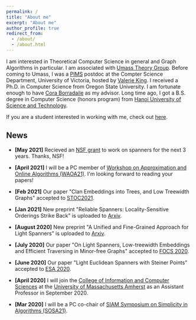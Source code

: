 ```yaml
---
permalink: /
title: "About me"
excerpt: "About me"
author_profile: true
redirect_from: 
  - /about/
  - /about.html
---
```


I am interested in Theoretical Computer Science in general and Graph Algorithms in particular. I am associated with [Umass Theory Group](https://www.cics.umass.edu/research/area/theoretical-computer-science). Before coming to Umass, I was a <a href = "http://www.pims.math.ca/scientific/postdoctoral/postdoctoral-fellows#pdf-2018">PIMS</a> postdoc at the Compter Science Department, University of Victoria, hosted by <a href = "http://webhome.cs.uvic.ca/~val/">Valerie King</a>.  I received a Ph.D. in Computer Science from Oregon State University. I am fortunate enough to have <a href="http://blogs.oregonstate.edu/glencora/">Cora Borradaile</a> as my advisor. Long time ago, I got a B.S. degree in Computer Science (honors program) from <a href="http://en.hust.edu.vn/home">Hanoi University of Science and Technology</a>.

If you are a student interested in working with me, check out [here](/posts/2020/09/ProsStudents/).

## News

- **[May 2021]** Recieved an [NSF grant](https://www.nsf.gov/awardsearch/showAward?AWD_ID=2121952) to work on spanners for the next 3 years. Thanks, NSF!

 - **[April 2021]** I will be a PC member of <a href = "http://algo2021.tecnico.ulisboa.pt/WAOA2021/">Workshop on Approximation and Online Algorithms (WAOA21)</a>. I'm looking forward to reading your papers!
 
-  **[Feb 2021]** Our paper "Clan Embeddings into Trees, and Low Treewidth Graphs"  accepted to [STOC2021](http://acm-stoc.org/stoc2021/).

- **[Jan 2021]** New preprint "Reliable Spanners: Locality-Sensitive Orderings Strike Back" is uploaded to [Arxiv](https://arxiv.org/pdf/2101.07428.pdf).

- **[August 2020]** New preprint "A Unified and Fine-Grained Approach for Light Spanners" is uploaded to [Arxiv](https://arxiv.org/pdf/2008.10582.pdf).

- **[July 2020]** Our paper "On Light Spanners, Low-treewidth Embeddings and Efficient Traversing in Minor-free Graphs" accepted to [FOCS 2020](https://focs2020.cs.duke.edu).

- **[June 2020]** Our paper "Light Euclidean Spanners with Steiner Points" accepted to [ESA 2020](http://algo2020.di.unipi.it).

- **[April 2020]** I will join the <a href = "http://cics.umass.edu">College of Information and Computer Sciences</a> at the <a href = "https://www.umass.edu">University of Massachusetts Amherst</a> as an Assistant Professor in September 2020.

- **[Mar 2020]** I will be a PC co-chair of <a href = "https://www.siam.org/conferences/cm/conference/sosa21">SIAM Symposium on Simplicity in Algorithms (SOSA21)</a>.

    


